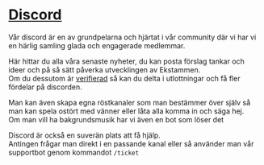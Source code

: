 # [Discord](http://discord.ekstammen.nu)
Vår discord är en av grundpelarna och hjärtat i vår community där vi har vi en härlig samling glada och engagerade medlemmar.  

Här hittar du alla våra senaste nyheter, du kan posta förslag tankar och ideer och på så sätt påverka utvecklingen av Ekstammen.  
Om du dessutom är [verifierad](./plugins/discord.md) så kan du delta i utlottningar och få fler fördelar på discorden.
  
Man kan även skapa egna röstkanaler som man bestämmer över själv så man kan spela ostört med vänner eller låta alla komma in och säga hej.  
Om man vill ha bakgrundsmusik har vi även en bot som löser det
  
Discord är också en suverän plats att få hjälp.  
Antingen frågar man direkt i en passande kanal eller så använder man vår supportbot genom kommandot `/ticket`